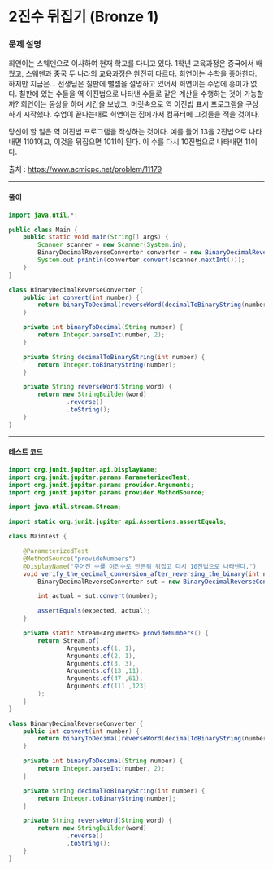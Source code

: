 # 2진수 뒤집기 (Bronze 1)

### 문제 설명

희연이는 스웨덴으로 이사하여 현재 학교를 다니고 있다. 1학년 교육과정은 중국에서 배웠고, 스웨덴과 중국 두 나라의 교육과정은 완전히 다르다. 희연이는 수학을 좋아한다. 하지만 지금은... 선생님은 칠판에 뺄셈을 설명하고 있어서 희연이는 수업에 흥미가 없다. 칠판에 있는 수들을 역 이진법으로 나타낸 수들로 같은 계산을 수행하는 것이 가능할까? 희연이는 몽상을 하며 시간을 보냈고, 머릿속으로 역 이진법 표시 프로그램을 구상하기 시작했다. 수업이 끝나는대로 희연이는 집에가서 컴퓨터에 그것들을 적을 것이다.

당신이 할 일은 역 이진법 프로그램을 작성하는 것이다. 예를 들어 13을 2진법으로 나타내면 1101이고, 이것을 뒤집으면 1011이 된다. 이 수를 다시 10진법으로 나타내면 11이다.

출처 : https://www.acmicpc.net/problem/11179

---

#### 풀이
~~~java
import java.util.*;

public class Main {
    public static void main(String[] args) {
        Scanner scanner = new Scanner(System.in);
        BinaryDecimalReverseConverter converter = new BinaryDecimalReverseConverter();
        System.out.println(converter.convert(scanner.nextInt()));
    }
}

class BinaryDecimalReverseConverter {
    public int convert(int number) {
        return binaryToDecimal(reverseWord(decimalToBinaryString(number)));
    }

    private int binaryToDecimal(String number) {
        return Integer.parseInt(number, 2);
    }

    private String decimalToBinaryString(int number) {
        return Integer.toBinaryString(number);
    }

    private String reverseWord(String word) {
        return new StringBuilder(word)
                .reverse()
                .toString();
    }
}
~~~

---

#### 테스트 코드
~~~java
import org.junit.jupiter.api.DisplayName;
import org.junit.jupiter.params.ParameterizedTest;
import org.junit.jupiter.params.provider.Arguments;
import org.junit.jupiter.params.provider.MethodSource;

import java.util.stream.Stream;

import static org.junit.jupiter.api.Assertions.assertEquals;

class MainTest {

    @ParameterizedTest
    @MethodSource("provideNumbers")
    @DisplayName("주어진 수를 이진수로 만든뒤 뒤집고 다시 10진법으로 나타낸다.")
    void verify_the_decimal_conversion_after_reversing_the_binary(int number, int expected) {
        BinaryDecimalReverseConverter sut = new BinaryDecimalReverseConverter();

        int actual = sut.convert(number);

        assertEquals(expected, actual);
    }

    private static Stream<Arguments> provideNumbers() {
        return Stream.of(
                Arguments.of(1, 1),
                Arguments.of(2, 1),
                Arguments.of(3, 3),
                Arguments.of(13 ,11),
                Arguments.of(47 ,61),
                Arguments.of(111 ,123)
        );
    }
}

class BinaryDecimalReverseConverter {
    public int convert(int number) {
        return binaryToDecimal(reverseWord(decimalToBinaryString(number)));
    }

    private int binaryToDecimal(String number) {
        return Integer.parseInt(number, 2);
    }

    private String decimalToBinaryString(int number) {
        return Integer.toBinaryString(number);
    }

    private String reverseWord(String word) {
        return new StringBuilder(word)
                .reverse()
                .toString();
    }
}
~~~
